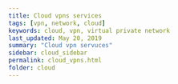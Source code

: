 ```yaml
---
title: Cloud vpns services
tags: [vpn, network, cloud]
keywords: cloud, vpn, virtual private network
last_updated: May 20, 2019
summary: "Cloud vpn servuces"
sidebar: cloud_sidebar
permalink: cloud_vpns.html
folder: cloud
---
```

